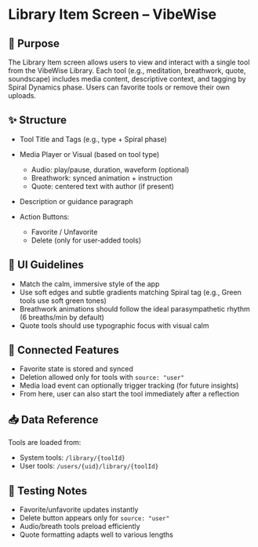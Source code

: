 # Library Item Screen – VibeWise

## 🧭 Purpose

The Library Item screen allows users to view and interact with a single tool from the VibeWise Library. Each tool (e.g., meditation, breathwork, quote, soundscape) includes media content, descriptive context, and tagging by Spiral Dynamics phase. Users can favorite tools or remove their own uploads.

## ✨ Structure

* Tool Title and Tags (e.g., type + Spiral phase)
* Media Player or Visual (based on tool type)

  * Audio: play/pause, duration, waveform (optional)
  * Breathwork: synced animation + instruction
  * Quote: centered text with author (if present)
* Description or guidance paragraph
* Action Buttons:

  * Favorite / Unfavorite
  * Delete (only for user-added tools)

## 🎨 UI Guidelines

* Match the calm, immersive style of the app
* Use soft edges and subtle gradients matching Spiral tag (e.g., Green tools use soft green tones)
* Breathwork animations should follow the ideal parasympathetic rhythm (6 breaths/min by default)
* Quote tools should use typographic focus with visual calm

## 🔁 Connected Features

* Favorite state is stored and synced
* Deletion allowed only for tools with `source: "user"`
* Media load event can optionally trigger tracking (for future insights)
* From here, user can also start the tool immediately after a reflection

## 📥 Data Reference

Tools are loaded from:

* System tools: `/library/{toolId}`
* User tools: `/users/{uid}/library/{toolId}`

## 🧪 Testing Notes

* Favorite/unfavorite updates instantly
* Delete button appears only for `source: "user"`
* Audio/breath tools preload efficiently
* Quote formatting adapts well to various lengths

